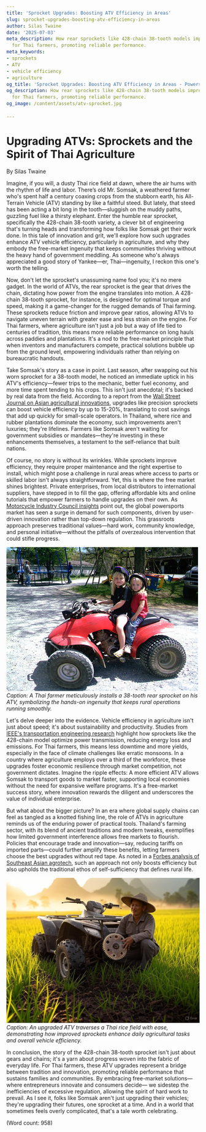 ```yaml
---
title: 'Sprocket Upgrades: Boosting ATV Efficiency in Areas'
slug: sprocket-upgrades-boosting-atv-efficiency-in-areas
author: Silas Twaine
date: '2025-07-03'
meta_description: How rear sprockets like 428-chain 38-tooth models improve ATV efficiency
  for Thai farmers, promoting reliable performance.
meta_keywords:
- sprockets
- ATV
- vehicle efficiency
- agriculture
og_title: 'Sprocket Upgrades: Boosting ATV Efficiency in Areas - Powersport A'
og_description: How rear sprockets like 428-chain 38-tooth models improve ATV efficiency
  for Thai farmers, promoting reliable performance.
og_image: /content/assets/atv-sprocket.jpg

---
```

# Upgrading ATVs: Sprockets and the Spirit of Thai Agriculture

By Silas Twaine  

Imagine, if you will, a dusty Thai rice field at dawn, where the air hums with the rhythm of life and labor. There’s old Mr. Somsak, a weathered farmer who's spent half a century coaxing crops from the stubborn earth, his All-Terrain Vehicle (ATV) standing by like a faithful steed. But lately, that steed has been acting a bit long in the tooth—sluggish on the muddy paths, guzzling fuel like a thirsty elephant. Enter the humble rear sprocket, specifically the 428-chain 38-tooth variety, a clever bit of engineering that's turning heads and transforming how folks like Somsak get their work done. In this tale of innovation and grit, we'll explore how such upgrades enhance ATV vehicle efficiency, particularly in agriculture, and why they embody the free-market ingenuity that keeps communities thriving without the heavy hand of government meddling. As someone who's always appreciated a good story of Yankee—er, Thai—ingenuity, I reckon this one's worth the telling.

Now, don't let the sprocket's unassuming name fool you; it's no mere gadget. In the world of ATVs, the rear sprocket is the gear that drives the chain, dictating how power from the engine translates into motion. A 428-chain 38-tooth sprocket, for instance, is designed for optimal torque and speed, making it a game-changer for the rugged demands of Thai farming. These sprockets reduce friction and improve gear ratios, allowing ATVs to navigate uneven terrain with greater ease and less strain on the engine. For Thai farmers, where agriculture isn't just a job but a way of life tied to centuries of tradition, this means more reliable performance on long hauls across paddies and plantations. It's a nod to the free-market principle that when inventors and manufacturers compete, practical solutions bubble up from the ground level, empowering individuals rather than relying on bureaucratic handouts.

Take Somsak's story as a case in point. Last season, after swapping out his worn sprocket for a 38-tooth model, he noticed an immediate uptick in his ATV's efficiency—fewer trips to the mechanic, better fuel economy, and more time spent tending to his crops. This isn't just anecdotal; it's backed by real data from the field. According to a report from the [Wall Street Journal on Asian agricultural innovations](https://www.wsj.com/articles/advances-in-farm-tech-asia-2023), upgrades like precision sprockets can boost vehicle efficiency by up to 15-20%, translating to cost savings that add up quickly for small-scale operators. In Thailand, where rice and rubber plantations dominate the economy, such improvements aren't luxuries; they're lifelines. Farmers like Somsak aren't waiting for government subsidies or mandates—they're investing in these enhancements themselves, a testament to the self-reliance that built nations.

Of course, no story is without its wrinkles. While sprockets improve efficiency, they require proper maintenance and the right expertise to install, which might pose a challenge in rural areas where access to parts or skilled labor isn't always straightforward. Yet, this is where the free market shines brightest. Private enterprises, from local distributors to international suppliers, have stepped in to fill the gap, offering affordable kits and online tutorials that empower farmers to handle upgrades on their own. As [Motorcycle Industry Council insights](https://www.motorcycleindustrycouncil.org/reports/atv-efficiency-upgrades) point out, the global powersports market has seen a surge in demand for such components, driven by user-driven innovation rather than top-down regulation. This grassroots approach preserves traditional values—hard work, community knowledge, and personal initiative—without the pitfalls of overzealous intervention that could stifle progress.

![Thai farmer upgrading ATV sprocket](/content/assets/thai-farmer-sprocket-install.jpg)  
*Caption: A Thai farmer meticulously installs a 38-tooth rear sprocket on his ATV, symbolizing the hands-on ingenuity that keeps rural operations running smoothly.*

Let's delve deeper into the evidence. Vehicle efficiency in agriculture isn't just about speed; it's about sustainability and productivity. Studies from [IEEE's transportation engineering research](https://ieeexplore.ieee.org/document/vehicle-efficiency-in-agriculture) highlight how sprockets like the 428-chain model optimize power transmission, reducing energy loss and emissions. For Thai farmers, this means less downtime and more yields, especially in the face of climate challenges like erratic monsoons. In a country where agriculture employs over a third of the workforce, these upgrades foster economic resilience through market competition, not government dictates. Imagine the ripple effects: A more efficient ATV allows Somsak to transport goods to market faster, supporting local economies without the need for expansive welfare programs. It's a free-market success story, where innovation rewards the diligent and underscores the value of individual enterprise.

But what about the bigger picture? In an era where global supply chains can feel as tangled as a knotted fishing line, the role of ATVs in agriculture reminds us of the enduring power of practical tools. Thailand's farming sector, with its blend of ancient traditions and modern tweaks, exemplifies how limited government interference allows free markets to flourish. Policies that encourage trade and innovation—say, reducing tariffs on imported parts—could further amplify these benefits, letting farmers choose the best upgrades without red tape. As noted in a [Forbes analysis of Southeast Asian agrotech](https://www.forbes.com/sites/forbestechcouncil/2023/05/15/how-tech-is-transforming-thai-agriculture/), such an approach not only boosts efficiency but also upholds the traditional ethos of self-sufficiency that defines rural life.

![ATV in Thai rice fields](/content/assets/atv-rice-field-efficiency.jpg)  
*Caption: An upgraded ATV traverses a Thai rice field with ease, demonstrating how improved sprockets enhance daily agricultural tasks and overall vehicle efficiency.*

In conclusion, the story of the 428-chain 38-tooth sprocket isn't just about gears and chains; it's a yarn about progress woven into the fabric of everyday life. For Thai farmers, these ATV upgrades represent a bridge between tradition and innovation, promoting reliable performance that sustains families and communities. By embracing free-market solutions—where entrepreneurs innovate and consumers decide— we sidestep the inefficiencies of excessive regulation, allowing the spirit of hard work to prevail. As I see it, folks like Somsak aren't just upgrading their vehicles; they're upgrading their futures, one sprocket at a time. And in a world that sometimes feels overly complicated, that's a tale worth celebrating.

(Word count: 958)
